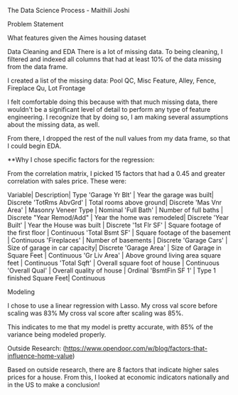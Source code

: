 The Data Science Process - Maithili Joshi

Problem Statement

What features given the Aimes housing dataset

Data Cleaning and EDA There is a lot of missing data. To being cleaning, I filtered and indexed all columns that had at least 10% of the data missing from the data frame.

I created a list of the missing data: Pool QC, Misc Feature, Alley, Fence, Fireplace Qu, Lot Frontage

I felt comfortable doing this because with that much missing data, there wouldn't be a significant level of detail to perform any type of feature engineering. I recognize that by doing so, I am making several assumptions about the missing data, as well.

From there, I dropped the rest of the null values from my data frame, so that I could begin EDA.

**Why I chose specific factors for the regression:

From the correlation matrix, I picked 15 factors that had a 0.45 and greater correlation with sales price. These were:

Variable| Description| Type
'Garage Yr Blt' | Year the garage was built| Discrete 'TotRms AbvGrd' | Total rooms above ground| Discrete 'Mas Vnr Area' | Masonry Veneer Type | Nominal 'Full Bath' | Number of full baths | Discrete "Year Remod/Add" | Year the home was remodeled| Discrete 'Year Built' | Year the House was built | Discrete '1st Flr SF' | Square footage of the first floor | Continuous 'Total Bsmt SF' | Square footage of the basement | Continuous 'Fireplaces' | Number of basements | Discrete 'Garage Cars' | Size of garage in car capacity| Discrete 'Garage Area' | Size of Garage in Square Feet | Continuous 'Gr Liv Area' | Above ground living area square feet | Continuous 'Total Sqft' | Overall square foot of house | Continuous 'Overall Qual' | Overall quality of house | Ordinal 'BsmtFin SF 1' | Type 1 finished Square Feet| Continuous

Modeling

I chose to use a linear regression with Lasso. My cross val score before scaling was 83% My cross val score after scaling was 85%.

This indicates to me that my model is pretty accurate, with 85% of the variance being modeled properly.

Outside Research: (https://www.opendoor.com/w/blog/factors-that-influence-home-value)

Based on outside research, there are 8 factors that indicate higher sales prices for a house. From this, I looked at economic indicators nationally and in the US to make a conclusion!

